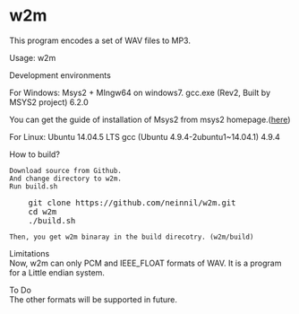 # w2m

This program encodes a set of WAV files to MP3.

Usage:
w2m <directory name>


Development environments

 For Windows: Msys2 + MIngw64 on windows7.
  gcc.exe (Rev2, Built by MSYS2 project) 6.2.0

  You can get the guide of installation of Msys2 from msys2 homepage.(<a href="https://sourceforge.net/p/msys2/wiki/MSYS2%20installation/">here</a>)
 
 For Linux: Ubuntu 14.04.5 LTS
  gcc (Ubuntu 4.9.4-2ubuntu1~14.04.1) 4.9.4


How to build?

	Download source from Github.
	And change directory to w2m.
	Run build.sh
<pre>
	git clone https://github.com/neinnil/w2m.git
	cd w2m
	./build.sh
</pre>
	Then, you get w2m binaray in the build direcotry. (w2m/build)


Limitations<br>
	Now, w2m can only PCM and IEEE_FLOAT formats of WAV.
	It is a program for a Little endian system.


To Do <br>
The other formats will be supported in future.


